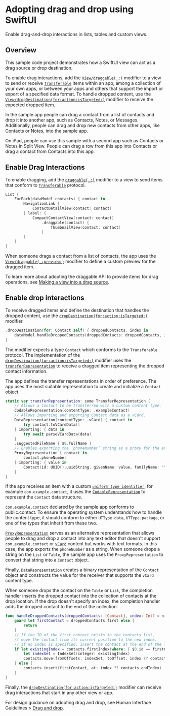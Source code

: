 # Adopting drag and drop using SwiftUI

Enable drag-and-drop interactions in lists, tables and custom views.

## Overview
This sample code project demonstrates how a SwiftUI view can act as a drag source or drop destination.

To enable drag interactions, add the [`View/draggable(_:)`](https://developer.apple.com/documentation/SwiftUI/View/draggable(_:)) modifier to a view to send or receive 
[`Transferable`](https://developer.apple.com/documentation/coretransferable/transferable) items within an app, 
among a collection of your own apps, or between your apps and others that support the import or export of a specified data format. 
To handle dropped content, use the [`View/dropDestination(for:action:isTargeted:)`](https://developer.apple.com/documentation/swiftui/view/dropdestination(for:action:istargeted:)) modifier to receive the expected dropped item.

In the sample app people can drag a contact from a list of contacts and drop it into another app, such as Contacts, Notes, or Messages. 
Additionally, people can drag and drop new contacts from other apps, like Contacts or Notes, into the sample app.

On iPad, people can use this sample with a second app such as Contacts or Notes in Split View. People can drag a row from this app into Contacts or drag a contact from Contacts into this app.

## Enable Drag Interactions 
To enable dragging, add the [`draggable(_:)`](https://developer.apple.com/documentation/SwiftUI/View/draggable(_:)) modifier to a view to send items that conform to [`Transferable`](https://developer.apple.com/documentation/coretransferable/transferable) protocol.

```swift
List {
    ForEach(dataModel.contacts) { contact in
        NavigationLink {
            ContactDetailView(contact: contact)
        } label: {
            CompactContactView(contact: contact)
                .draggable(contact) {
                    ThumbnailView(contact: contact)
                }
        }
    }
}
```

When someone drags a contact from a list of contacts, the app uses the [`View/draggable(_:preview:)`](https://developer.apple.com/documentation/SwiftUI/View/draggable(_:preview:)) modifier to define a custom preview for the dragged item.

To learn more about adopting the draggable API to provide items for drag operations, 
see [Making a view into a drag source](https://developer.apple.com/documentation/swiftui/making-a-view-into-a-drag-source).

## Enable drop interactions
To receive dragged items and define the destination that handles the dropped content, use the [`dropDestination(for:action:isTargeted:)`](https://developer.apple.com/documentation/swiftui/view/dropdestination(for:action:istargeted:)) modifier.

```swift
.dropDestination(for: Contact.self) { droppedContacts, index in
    dataModel.handleDroppedContacts(droppedContacts: droppedContacts, index: index)
}
```

The modifier expects a type `Contact` which conforms to the `Transferable` protocol. 
The implementation of the [`dropDestination(for:action:isTargeted:)`](https://developer.apple.com/documentation/swiftui/view/dropdestination(for:action:istargeted:)) modifier uses the [`transferRepresentation`](https://developer.apple.com/coretransferable/transferrepresentation) to receive a dragged item representing the dropped contact information.

The app defines the transfer representations in order of preference. 
The app uses the most suitable representation to create and initialize a `Contact` object.

```swift
static var transferRepresentation: some TransferRepresentation {
    // Allows a Contact to be transferred with a custom content type.
    CodableRepresentation(contentType: .exampleContact)
    // Allows importing and exporting Contact data as a vCard.
    DataRepresentation(contentType: .vCard) { contact in
        try contact.toVCardData()
    } importing: { data in
        try await parseVCardData(data)
    }
    .suggestedFileName { $0.fullName }
    // Enables exporting the `phoneNumber` string as a proxy for the entire `Contact`.
    ProxyRepresentation { contact in
        contact.phoneNumber
    } importing: { value in
        Contact(id: UUID().uuidString, givenName: value, familyName: "", phoneNumber: "")
    }
}
```

If the app receives an item with a custom [`uniform type identifier`](https://developer.apple.com/documentation/uniformtypeidentifiers), for example `com.example.contact`, 
it uses the [`CodableRepresentation`](https://developer.apple.com/documentation/CoreTransferable/CodableRepresentation) to represent the `Contact` data structure.

`com.example.contact` declared by the sample app conforms to public.contact. 
To ensure the operating system understands how to handle the content type, it should conform to either `UTType.data`, `UTType.package`, or one of the types that inherit from these two.

[`ProxyRepresentation`](https://developer.apple.com/documentation/CoreTransferable/ProxyRepresentation) serves as an alternative representation
that allows people to drag and drop a contact into any text editor that doesn't support `com.example.contact` 
or [`vCard`](doc://com.apple.documentation/documentation/uniformtypeidentifiers/uttype-swift.struct/vcard) content but works with text formats. 
In this case, the app exports the `phoneNumber` as a string. 
When someone drops a string on the ``List`` or ``Table``, the sample app uses the `ProxyRepresentation` to convert that string into a `Contact` object.

Finally, [`DataRepresentation`](https://developer.apple.com/documentation/coretransferable/datarepresentation) 
creates a binary representation of the `Contact` object and constructs the value for the receiver that supports the `vCard` content type. 

When someone drops the contact on the `Table` or `List`, the completion handler inserts the dropped contact into the collection of contacts at the drop location. 
If the drop doesn't specify an index, the completion handler adds the dropped contact to the end of the collection.

```swift
func handleDroppedContacts(droppedContacts: [Contact], index: Int? = nil) {
    guard let firstContact = droppedContacts.first else {
        return
    }
    // If the ID of the first contact exists in the contacts list,
    // move the contact from its current position to the new index.
    // If no index is specified, insert the contact at the end of the list.
    if let existingIndex = contacts.firstIndex(where: { $0.id == firstContact.id }) {
        let indexSet = IndexSet(integer: existingIndex)
        contacts.move(fromOffsets: indexSet, toOffset: index ?? contacts.endIndex)
    } else {
        contacts.insert(firstContact, at: index ?? contacts.endIndex)
    }
}
```

Finally, the [`dropDestination(for:action:isTargeted:)`](https://developer.apple.com/documentation/swiftui/view/dropdestination(for:action:istargeted:)) modifier can receive drag interactions that start in any other view or app.

For design guidance on adopting drag and drop, see Human Interface Guidelines > [Drag and drop](https://developer.apple.com/design/human-interface-guidelines/drag-and-drop).
